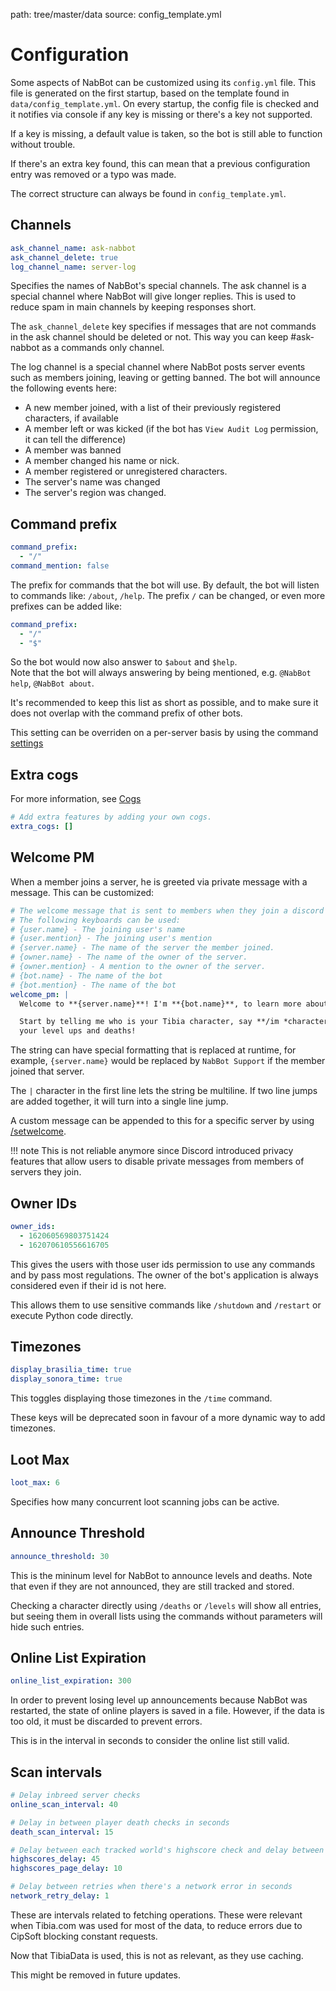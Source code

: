 path: tree/master/data
source: config_template.yml

# Configuration
Some aspects of NabBot can be customized using its `config.yml` file.
This file is generated on the first startup, based on the template found in `data/config_template.yml`.
On every startup, the config file is checked and it notifies via console if any key is missing or there's a key not supported.

If a key is missing, a default value is taken, so the bot is still able to function without trouble.

If there's an extra key found, this can mean that a previous configuration entry was removed or a typo was made.

The correct structure can always be found in `config_template.yml`.

## Channels
```yaml
ask_channel_name: ask-nabbot
ask_channel_delete: true
log_channel_name: server-log
```

Specifies the names of NabBot's special channels. The ask channel is a special channel where NabBot will give longer replies.
This is used to reduce spam in main channels by keeping responses short.

The `ask_channel_delete` key specifies if messages that are not commands in the ask channel should be deleted or not.
This way you can keep #ask-nabbot as a commands only channel.

The log channel is a special channel where NabBot posts server events such as members joining, leaving or getting banned.
The bot will announce the following events here:

- A new member joined, with a list of their previously registered characters, if available
- A member left or was kicked (if the bot has `View Audit Log` permission, it can tell the difference)
- A member was banned
- A member changed his name or nick.
- A member registered or unregistered characters.
- The server's name was changed
- The server's region was changed.

## Command prefix
```yaml
command_prefix:
  - "/"
command_mention: false
```

The prefix for commands that the bot will use. By default, the bot will listen to commands like: `/about`, `/help`.
The prefix `/` can be changed, or even more prefixes can be added like:

```yaml
command_prefix:
  - "/"
  - "$"
```

So the bot would now also answer to `$about` and `$help`.  
Note that the bot will always answering by being mentioned, e.g. `@NabBot help`, `@NabBot about`.

It's recommended to keep this list as short as possible, and to make sure it does not overlap with the command prefix of other bots.

This setting can be overriden on a per-server basis by using the command [settings](../commands/settings.md#settings-prefix)
    
## Extra cogs
For more information, see [Cogs](cogs.md)

```yaml
# Add extra features by adding your own cogs.
extra_cogs: []
```

## Welcome PM
When a member joins a server, he is greeted via private message with a message. This can be customized:
```yaml
# The welcome message that is sent to members when they join a discord server with NabBot in it
# The following keyboards can be used:
# {user.name} - The joining user's name
# {user.mention} - The joining user's mention
# {server.name} - The name of the server the member joined.
# {owner.name} - The name of the owner of the server.
# {owner.mention} - A mention to the owner of the server.
# {bot.name} - The name of the bot
# {bot.mention} - The name of the bot
welcome_pm: |
  Welcome to **{server.name}**! I'm **{bot.name}**, to learn more about my commands type `/help`

  Start by telling me who is your Tibia character, say **/im *character_name*** so I can begin tracking
  your level ups and deaths!
```

The string can have special formatting that is replaced at runtime, for example, `{server.name}` would be replaced by `NabBot Support` if the member joined that server.

The `|` character in the first line lets the string be multiline. If two line jumps are added together, it will turn into a single line jump.

A custom message can be appended to this for a specific server by using [/setwelcome](../commands/admin/#setwelcome).


!!! note
    This is not reliable anymore since Discord introduced privacy features that allow users to disable private messages from members of servers they join.
    
## Owner IDs
```yaml
owner_ids:
  - 162060569803751424
  - 162070610556616705
```

This gives the users with those user ids permission to use any commands and by pass most regulations.
The owner of the bot's application is always considered even if their id is not here.

This allows them to use sensitive commands like `/shutdown` and `/restart` or execute Python code directly.

## Timezones
```yaml
display_brasilia_time: true
display_sonora_time: true
```

This toggles displaying those timezones in the `/time` command.

These keys will be deprecated soon in favour of a more dynamic way to add timezones.

## Loot Max
```yaml
loot_max: 6
```

Specifies how many concurrent loot scanning jobs can be active.

## Announce Threshold
```yaml
announce_threshold: 30
```

This is the mininum level for NabBot to announce levels and deaths. Note that even if they are not announced, they are still tracked and stored.

Checking a character directly using `/deaths` or `/levels` will show all entries, but seeing them in overall lists using the commands without parameters will hide such entries.

## Online List Expiration
```yaml
online_list_expiration: 300
```

In order to prevent losing level up announcements because NabBot was restarted, the state of online players is saved in a file.
However, if the data is too old, it must be discarded to prevent errors.

This is in the interval in seconds to consider the online list still valid.

## Scan intervals
```yaml
# Delay inbreed server checks
online_scan_interval: 40

# Delay in between player death checks in seconds
death_scan_interval: 15

# Delay between each tracked world's highscore check and delay between pages scan
highscores_delay: 45
highscores_page_delay: 10

# Delay between retries when there's a network error in seconds
network_retry_delay: 1
```

These are intervals related to fetching operations.
These were relevant when Tibia.com was used for most of the data, to reduce errors due to CipSoft blocking constant requests.

Now that TibiaData is used, this is not as relevant, as they use caching.

This might be removed in future updates.